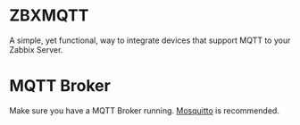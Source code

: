 # ZBXMQTT
A simple, yet functional, way to integrate devices that support MQTT to your Zabbix Server.

# MQTT Broker
Make sure you have a MQTT Broker running. <a href="[google.com](https://mosquitto.org/)">Mosquitto</a> is recommended.
